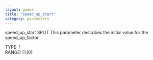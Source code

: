 ```yaml
---
layout: games
title: "speed_up_start"
category: parameters
---
```


speed_up_start SPLIT This parameter describes the initial value for the speed_up_factor.

TYPE: 1
<br>
RANGE: [1,10]
